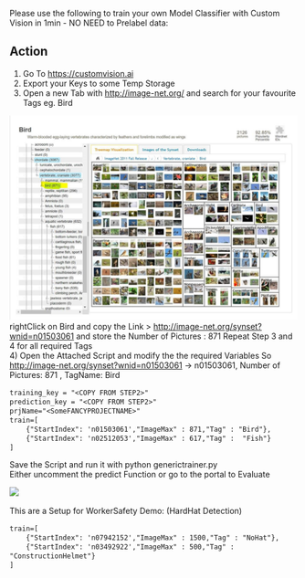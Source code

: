 
Please use the following to train your own Model Classifier  with Custom Vision in 1min  - NO NEED to Prelabel data:

## Action
1) Go To https://customvision.ai      
2) Export your Keys to some Temp Storage    
3) Open a new Tab with http://image-net.org/  and search for your favourite Tags eg. Bird

![](https://github.com/uneidel/ModelGenerator/raw/master/Images/imagenet.jpg)
rightClick on Bird and copy the Link > http://image-net.org/synset?wnid=n01503061   and store the Number of Pictures : 871
Repeat Step 3 and 4 for all required Tags        
4) Open the Attached Script and modify the the required Variables
So http://image-net.org/synset?wnid=n01503061 -> n01503061, Number of Pictures: 871 , TagName: Bird

```
training_key = "<COPY FROM STEP2>"
prediction_key = "<COPY FROM STEP2>"
prjName="<SomeFANCYPROJECTNAME>"
train=[
    {"StartIndex": 'n01503061',"ImageMax" : 871,"Tag" : "Bird"},
    {"StartIndex": 'n02512053',"ImageMax" : 617,"Tag" :  "Fish"}
]

````
Save the Script and run it with python generictrainer.py       
Either uncomment the predict Function or go to the portal to Evaluate 

![](https://github.com/uneidel/ModelGenerator/raw/master/Images/cv.PNG)


This are a Setup for WorkerSafety Demo: (HardHat Detection)      
```
train=[
    {"StartIndex": 'n07942152',"ImageMax" : 1500,"Tag" : "NoHat"},
    {"StartIndex": 'n03492922',"ImageMax" : 500,"Tag" :  "ConstructionHelmet"}
]
````
